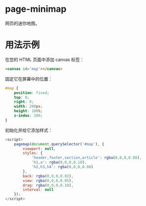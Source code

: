 # page-minimap

网页的迷你地图。

# 用法示例

在您的 HTML 页面中添加 canvas 标签：

```html
<canvas id='map'></canvas>
```

固定它在屏幕中的位置：

```css
#map {
    position: fixed;
    top: 0;
    right: 0;
    width: 200px;
    height: 100%;
    z-index: 100;
}
```

初始化并给它添加样式：

```js
<script>
    pagemap(document.querySelector('#map'), {
        viewport: null,
        styles: {
            'header,footer,section,article': rgba(0,0,0,0.08),
            'h1,a': rgba(0,0,0,0.10),
            'h2,h3,h4': rgba(0,0,0,0.08)
        },
        back: rgba(0,0,0,0.02),
        view: rgba(0,0,0,0.05),
        drag: rgba(0,0,0,0.10),
        interval: null
    });
</script>
```

